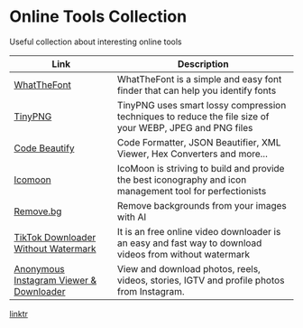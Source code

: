 # Online Tools Collection
Useful collection about interesting online tools 

| Link | Description |
| --- | --- |
|[WhatTheFont](https://www.myfonts.com/pages/whatthefont) |WhatTheFont is a simple and easy font finder that can help you identify fonts |
| [TinyPNG](https://tinypng.com/) | TinyPNG uses smart lossy compression techniques to reduce the file size of your WEBP, JPEG and PNG files|
|[Code Beautify](https://codebeautify.org/)| Code Formatter, JSON Beautifier, XML Viewer, Hex Converters and more...|
|[Icomoon](https://icomoon.io/)|IcoMoon is striving to build and provide the best iconography and icon management tool for perfectionists|
|[Remove.bg](https://www.remove.bg/)| Remove backgrounds from your images with AI|
|[TikTok Downloader Without Watermark](https://videofrom.net/)| It is an free online video downloader is an easy and fast way to download videos from without watermark|
|[Anonymous Instagram Viewer & Downloader](https://viewgram.net/)| View and download photos, reels, videos, stories, IGTV and profile photos from Instagram.|

[linktr](https://linktr.ee/videofrom.net)

